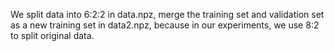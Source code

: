 We split data into 6:2:2 in data.npz, merge the training set and validation set as a new training set in data2.npz, because in our experiments, we use 8:2 to split original data.